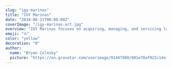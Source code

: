 ```yaml
---
slug: "igy-marinas"
title: "IGY Marinas"
date: "2018-08-21T00:00:00Z"
coverImage: "/igy-marinas-art.jpg"
overview: "IGY Marinas focuses on acquiring, managing, and servicing luxury-yacht marinas and the surrounding upland real estate properties. The company offers a network of marinas in the Caribbean and Americas, all catering to a variety of vessel types including sport-fishers, cruisers, sailing, and motor yachts, as well as being exclusive home ports for some of the world's largest mega yachts."
emoji: "⛵️"
color: "yellow"
decoration: "8"
author:
  name: "Bryan Colosky"
  picture: "https://en.gravatar.com/userimage/91447980/001e78af922c14e1f0be6f2c2dc4dcc9.png?size=200"
---
```


